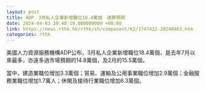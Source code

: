 ```yaml
---
layout: post
title: ADP：3月私人企業新增職位18.4萬個　遠勝預期
date: 2024-04-03 20:40:19.000000000 +08:00
link: https://news.rthk.hk/rthk/ch/component/k2/1747412-20240403.htm
categories: rthk
---
```


美國人力資源服務機構ADP公布，3月私人企業新增職位18.4萬個，是去年7月以來最多，亦遠多過市場預期的14.8萬個，及2月的15.5萬個。

當中，建造業職位增加3.3萬個；貿易、運輸及公用事業職位增加2.9萬個；金融服務業職位增加1.7萬人；休閑及接待行業職位增加6.3萬個。
